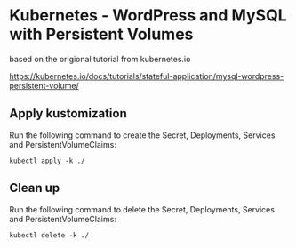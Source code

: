 # Kubernetes - WordPress and MySQL with Persistent Volumes
based on the origional tutorial from kubernetes.io

https://kubernetes.io/docs/tutorials/stateful-application/mysql-wordpress-persistent-volume/


## Apply kustomization
Run the following command to create the Secret, Deployments, Services and PersistentVolumeClaims:
```
kubectl apply -k ./
```

## Clean up
Run the following command to delete the Secret, Deployments, Services and PersistentVolumeClaims:
```
kubectl delete -k ./
```

